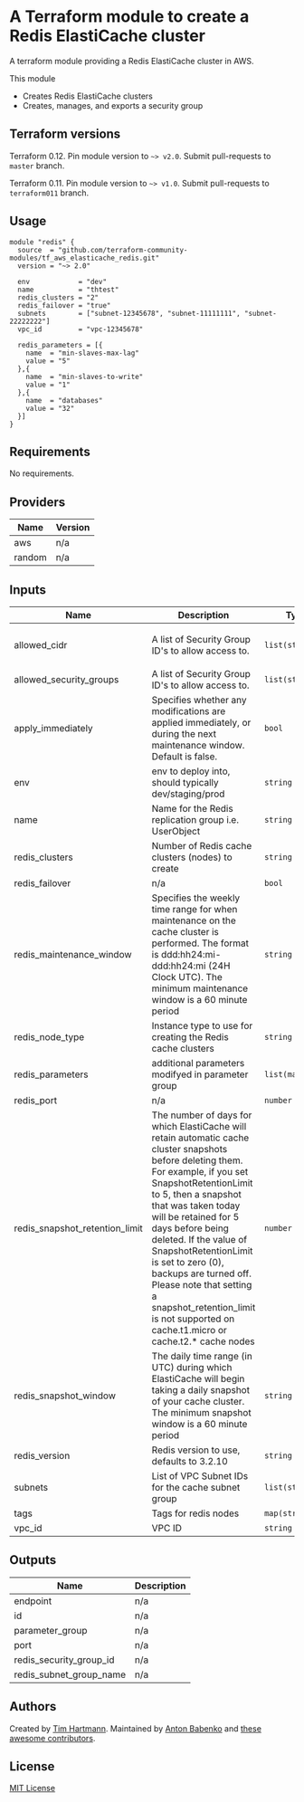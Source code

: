 # A Terraform module to create a Redis ElastiCache cluster

A terraform module providing a Redis ElastiCache cluster in AWS.

This module

- Creates Redis ElastiCache clusters
- Creates, manages, and exports a security group

## Terraform versions

Terraform 0.12. Pin module version to `~> v2.0`. Submit pull-requests to `master` branch.

Terraform 0.11. Pin module version to `~> v1.0`. Submit pull-requests to `terraform011` branch.

## Usage

```hcl
module "redis" {
  source  = "github.com/terraform-community-modules/tf_aws_elasticache_redis.git"
  version = "~> 2.0"

  env            = "dev"
  name           = "thtest"
  redis_clusters = "2"
  redis_failover = "true"
  subnets        = ["subnet-12345678", "subnet-11111111", "subnet-22222222"]
  vpc_id         = "vpc-12345678"

  redis_parameters = [{
    name  = "min-slaves-max-lag"
    value = "5"
  },{
    name  = "min-slaves-to-write"
    value = "1"
  },{
    name  = "databases"
    value = "32"
  }]
}
```

<!-- BEGINNING OF PRE-COMMIT-TERRAFORM DOCS HOOK -->
## Requirements

No requirements.

## Providers

| Name | Version |
|------|---------|
| aws | n/a |
| random | n/a |

## Inputs

| Name | Description | Type | Default | Required |
|------|-------------|------|---------|:--------:|
| allowed\_cidr | A list of Security Group ID's to allow access to. | `list(string)` | <pre>[<br>  "127.0.0.1/32"<br>]</pre> | no |
| allowed\_security\_groups | A list of Security Group ID's to allow access to. | `list(string)` | `[]` | no |
| apply\_immediately | Specifies whether any modifications are applied immediately, or during the next maintenance window. Default is false. | `bool` | `false` | no |
| env | env to deploy into, should typically dev/staging/prod | `string` | n/a | yes |
| name | Name for the Redis replication group i.e. UserObject | `string` | n/a | yes |
| redis\_clusters | Number of Redis cache clusters (nodes) to create | `string` | n/a | yes |
| redis\_failover | n/a | `bool` | `false` | no |
| redis\_maintenance\_window | Specifies the weekly time range for when maintenance on the cache cluster is performed. The format is ddd:hh24:mi-ddd:hh24:mi (24H Clock UTC). The minimum maintenance window is a 60 minute period | `string` | `"fri:08:00-fri:09:00"` | no |
| redis\_node\_type | Instance type to use for creating the Redis cache clusters | `string` | `"cache.m3.medium"` | no |
| redis\_parameters | additional parameters modifyed in parameter group | `list(map(any))` | `[]` | no |
| redis\_port | n/a | `number` | `6379` | no |
| redis\_snapshot\_retention\_limit | The number of days for which ElastiCache will retain automatic cache cluster snapshots before deleting them. For example, if you set SnapshotRetentionLimit to 5, then a snapshot that was taken today will be retained for 5 days before being deleted. If the value of SnapshotRetentionLimit is set to zero (0), backups are turned off. Please note that setting a snapshot\_retention\_limit is not supported on cache.t1.micro or cache.t2.\* cache nodes | `number` | `0` | no |
| redis\_snapshot\_window | The daily time range (in UTC) during which ElastiCache will begin taking a daily snapshot of your cache cluster. The minimum snapshot window is a 60 minute period | `string` | `"06:30-07:30"` | no |
| redis\_version | Redis version to use, defaults to 3.2.10 | `string` | `"3.2.10"` | no |
| subnets | List of VPC Subnet IDs for the cache subnet group | `list(string)` | n/a | yes |
| tags | Tags for redis nodes | `map(string)` | `{}` | no |
| vpc\_id | VPC ID | `string` | n/a | yes |

## Outputs

| Name | Description |
|------|-------------|
| endpoint | n/a |
| id | n/a |
| parameter\_group | n/a |
| port | n/a |
| redis\_security\_group\_id | n/a |
| redis\_subnet\_group\_name | n/a |

<!-- END OF PRE-COMMIT-TERRAFORM DOCS HOOK -->

## Authors

Created by [Tim Hartmann](https://github.com/tfhartmann). Maintained by [Anton Babenko](https://github.com/antonbabenko) and [these awesome contributors](https://github.com/terraform-community-modules/tf_aws_elasticache_redis/graphs/contributors).

## License

[MIT License](LICENSE)
